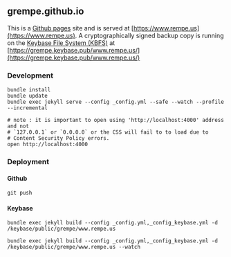 ## grempe.github.io

This is a [Github pages](https://help.github.com/articles/using-jekyll-with-pages/) site and is served at [https://www.rempe.us](https://www.rempe.us). A cryptographically signed backup copy is running on the [Keybase File System (KBFS)](https://keybase.io/docs/kbfs) at [https://grempe.keybase.pub/www.rempe.us/](https://grempe.keybase.pub/www.rempe.us/)

### Development

```
bundle install
bundle update
bundle exec jekyll serve --config _config.yml --safe --watch --profile --incremental

# note : it is important to open using 'http://localhost:4000' address and not
# `127.0.0.1` or `0.0.0.0` or the CSS will fail to to load due to
# Content Security Policy errors.
open http://localhost:4000
```

### Deployment

#### Github

```
git push
```

#### Keybase

```
bundle exec jekyll build --config _config.yml,_config_keybase.yml -d /keybase/public/grempe/www.rempe.us

bundle exec jekyll build --config _config.yml,_config_keybase.yml -d /keybase/public/grempe/www.rempe.us --watch
```
